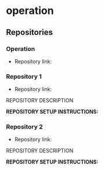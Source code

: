 # operation

## Repositories

### Operation

- Repository link:


### Repository 1

- Repository link:

REPOSITORY DESCRIPTION

**REPOSITORY SETUP INSTRUCTIONS:**


### Repository 2

- Repository link:

REPOSITORY DESCRIPTION

**REPOSITORY SETUP INSTRUCTIONS:**
